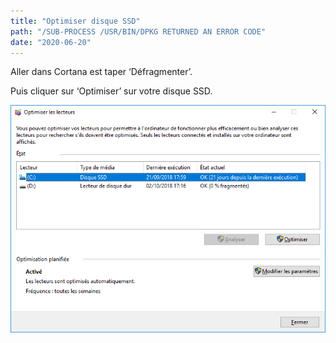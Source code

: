 ```yaml
---
title: "Optimiser disque SSD"
path: "/SUB-PROCESS /USR/BIN/DPKG RETURNED AN ERROR CODE"
date: "2020-06-20"
---
```


Aller dans Cortana est taper ‘Défragmenter’.

Puis cliquer sur ‘Optimiser’ sur votre disque SSD.

![Optimiser trim](../images/optimiser-trim.png)
